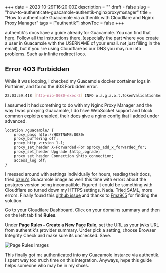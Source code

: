 +++
date = 2023-10-29T16:20:00Z
description = ""
draft = false
slug = "how-to-authenticate-guacamole-authentik-nginxproxymanager"
title = "How to authenticate Guacamole via authentik with Cloudflare and Nginx Proxy Manager"
tags = ["authentik"]
showToc = false
+++

authentik's docs have a guide already for Guacamole. You can find that [here](https://goauthentik.io/integrations/services/apache-guacamole/). Follow all the instructions there, (especially the part where you create a user in Guacamole with the USERNAME of your email. not just filling in the email), but if you are using Cloudflare as our DNS you may run into problems. Such as infinite redirect loop.

## Error 403 Forbidden

While it was looping, I checked my Guacamole docker container logs in Portainer, and found the 403 Forbidden error.

```bash
22:03:59.418 [http-nio-8080-exec-2] INFO o.a.g.a.o.t.TokenValidationService - Rejected invalid OpenID token: JWT processing failed. Additional details: [[17] Unable to process JOSE object (cause: org.jose4j.lang.UnresolvableKeyException: Unable to find a suitable verification key for JWS w/ header {"alg":"RS256","kid":"xxx","typ":"JWT"} due to an unexpected exception (java.io.IOException: Non 200 status code (403 Forbidden) returned from https://example.com/application/o/guacamole/jwks/?exclude_x5) while obtaining or using keys from JWKS endpoint at https://example.com/application/o/guacamole/jwks/?exclude_x5): JsonWebSignature{"alg":"RS256","kid":"xxx","typ":"JWT"}
```

I assumed it had something to do with my Nginx Proxy Manager and the way I was proxying Guacamole, I do have WebSocket support and block common exploits enabled, their [docs](https://guacamole.apache.org/doc/gug/reverse-proxy.html) give a nginx config that I added under advanced.

```nginx
location /guacamole/ {
    proxy_pass http://HOSTNAME:8080;
    proxy_buffering off;
    proxy_http_version 1.1;
    proxy_set_header X-Forwarded-For $proxy_add_x_forwarded_for;
    proxy_set_header Upgrade $http_upgrade;
    proxy_set_header Connection $http_connection;
    access_log off;
}
```
I messed around with settings individually for hours, reading their docs, tried [oznu's](https://hub.docker.com/r/oznu/guacamole/) Guacamole image as well, this time with errors about the postgres version being incompatible. Figured it could be something with Cloudflare so turned down my HTTPS settings. Nada. Tried SAML, more errors.  Finally found this [github issue](https://github.com/goauthentik/authentik/issues/4082) and thanks to [Fma965](https://github.com/Fma965) for finding the solution.

Go to your Cloudflare Dashboard. Click on your domains summary and then on the left tab find **Rules**.

Under **Page Rules - Create a New Page Rule**, set the URL as your jwks URL from authentik's provider summary. Under pick a setting, choose Browser Integrity Check and make sure its unchecked. Save.

![Page Rules Images](/assets/img/pagerules.png)

This finally got me authenticated into my Guacamole instance via authentik. I spent way too much time on this integration. Anyways, hope this guide helps someone who may be in my shoes.